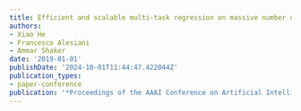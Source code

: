 ```yaml
---
title: Efficient and scalable multi-task regression on massive number of tasks
authors:
- Xiao He
- Francesco Alesiani
- Ammar Shaker
date: '2019-01-01'
publishDate: '2024-10-01T11:44:47.422044Z'
publication_types:
- paper-conference
publication: '*Proceedings of the AAAI Conference on Artificial Intelligence*'
---
```


